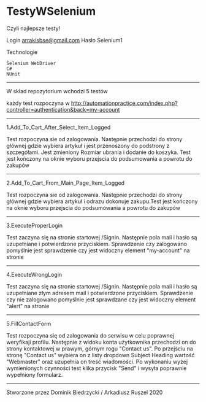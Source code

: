 # TestyWSelenium
Czyli najlepsze testy! 
 
Login arrakisbse@gmail.com 
Hasło Selenium1

Technologie

    Selenium WebDriver
    C#
    NUnit

**************************
W skład repozytorium wchodzi 5 testów

każdy test rozpoczyna w http://automationpractice.com/index.php?controller=authentication&back=my-account
**************************
1.Add_To_Cart_After_Select_Item_Logged

Test rozpoczyna sie od zalogowania. Następnie przechodzi do strony głównej gdzie wybiera artykuł i jest przenoszony do podstrony z szczegółami. Jest zmieniony Rozmiar ubrania i dodanie do koszyka. Test jest kończony na oknie wyboru przejscia do podsumowania a powrotu do zakupów
**************************
2.Add_To_Cart_From_Main_Page_Item_Logged


Test rozpoczyna sie od zalogowania. Następnie przechodzi do strony głównej gdzie wybiera artykuł i odrazu dokonuje zakupu.Test jest kończony na oknie wyboru przejscia do podsumowania a powrotu do zakupów
**************************
3.ExecuteProperLogin

Test zaczyna się na stronie startowej /Signin. Następnie pola mail i hasło są uzupełniane i potwierdzone przyciskiem. Sprawdzenie czy zalogowano pomyślnie jest sprawdzenie czy jest widoczny element "my-account" na stronie 
**************************
4.ExecuteWrongLogin

Test zaczyna się na stronie startowej /Signin. Następnie pola mail i hasło są uzupełniane złym adresem mail i potwierdzone przyciskiem. Sprawdzenie czy nie zalogowano pomyślnie jest sprawdzane czy jest widoczny element "alert" na stronie 
**************************
5.FillContactForm

Test rozpoczyna się od zalogowania do serwisu w celu poprawnej weryfikaji profilu. 
Następnie z widoku konta użytkownika przechodzi on do strony kontaktowej w prawym, górnym rogu "Contact us".
Po przejściu na stronę "Contact us" wybiera on z listy dropdown Subject Heading wartość "Webmaster" oraz uzupełnia on treść wiadomości. 
Po wykonaniu wyżej wymienionych czynności test klika przycisk "Send" i wysyła poprawnie wypełniony formularz.
**************************

Stworzone przez Dominik Biedrzycki / Arkadiusz Ruszel
2020

